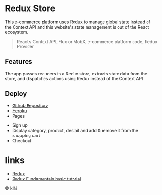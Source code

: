 # Redux Store

This e-commerce platform uses Redux to manage global state instead of the Context API and this website's state management is out of the React ecosystem.
> React’s Context API, Flux or MobX, e-commerce platform code, Redux Provider

## Features

The app passes reducers to a Redux store, extracts state data from the store, and  dispatches actions using Redux instead of the Context API



## Deploy

* [Github Repository](https://github.com/klhi3/redux-store)
* [Heroku]()
* Pages
- Sign up 
- Display category, product, destail and add & remove it from the shopping cart
- Checkout


# links

* [Redux](https://redux.js.org/)
* [Redux Fundamentals basic tutorial](https://redux.js.org/basics/basic-tutorial)


© klhi
